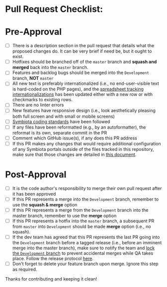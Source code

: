 # Pull Request Checklist:

# Pre-Approval

- [ ] There is a description section in the pull request that details what the proposed changes do. It can be very brief if need be, but it ought to exist.
- [ ] Hotfixes should be branched off of the `master` branch and **squash and merged** back into the `master` branch.
- [ ] Features and backlog bugs should be merged into the `Development` branch, **NOT** `master`
- [ ] All new text is preferably internationalized (i.e., no end-user-visible text is hard-coded on the PHP pages), and the [spreadsheet tracking internationalizations](https://docs.google.com/spreadsheets/d/133fps9w2pUCEjUA6IGCcQotk7dn9KvepMXJ2IWUZsE8/edit?usp=sharing) has been updated either with a new row or with checkmarks to existing rows.
- [ ] There are no linter errors
- [ ] New features have responsive design (i.e., look aesthetically pleasing both full screen and with small or mobile screens)
- [ ] [Symbiota coding standards](https://docs.google.com/document/d/1-FwCZP5Zu4f-bPwsKeVVsZErytALOJyA2szjbfSUjmc/edit?usp=sharing) have been followed
- [ ] If any files have been reformatted (e.g., by an autoformatter), the reformat is its own, separate commit in the PR
- [ ] Comment which GitHub issue(s), if any does this PR address
- [ ] If this PR makes any changes that would require additional configuration of any Symbiota portals outside of the files tracked in this repository, make sure that those changes are detailed in [this document](https://docs.google.com/document/d/1T7xbXEf2bjjm-PMrlXpUBa69aTMAIROPXVqJqa2ow_I/edit?usp=sharing).

# Post-Approval

- [ ] It is the code author's responsibility to merge their own pull request after it has been approved
- [ ] If this PR represents a merge into the `Development` branch, remember to use the **squash & merge** option
- [ ] If this PR represents a merge from the `Development` branch into the master branch, remember to use the **merge** option
- [ ] If this PR represents a hotfix into the `master` branch, a subsequent PR from `master` into `Development` should be made **merge** option (i.e., no squash).
- [ ] If the dev team has agreed that this PR represents the last PR going into the `Development` branch before a tagged release (i.e., before an imminent merge into the master branch), make sure to notify the team and [lock the `Development` branch](https://github.com/BioKIC/Symbiota/settings/branches) to prevent accidental merges while QA takes place. Follow the release protocol [here](https://github.com/BioKIC/Symbiota/blob/master/docs/release-protocol.md).
- [ ] Don't forget to delete your feature branch upon merge. Ignore this step as required.

Thanks for contributing and keeping it clean!
